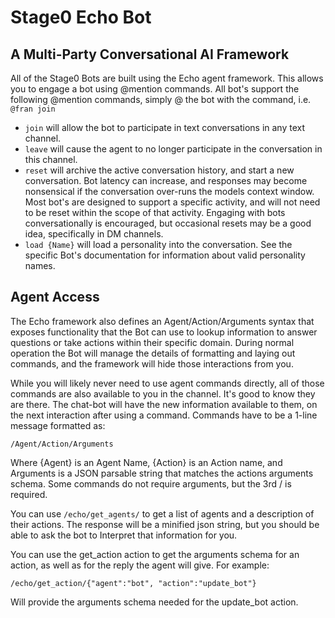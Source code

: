 # Stage0 Echo Bot

## A Multi-Party Conversational AI Framework

All of the Stage0 Bots are built using the Echo agent framework. This allows you to engage a bot using @mention commands. All bot's support the following @mention commands, simply @ the bot with the command, i.e. ``@fran join``
- ``join`` will allow the bot to participate in text conversations in any text channel. 
- ``leave`` will cause the agent to no longer participate in the conversation in this channel.
- ``reset`` will archive the active conversation history, and start a new conversation. Bot latency can increase, and responses may become nonsensical if the conversation over-runs the models context window. Most bot's are designed to support a specific activity, and will not need to be reset within the scope of that activity. Engaging with bots conversationally is encouraged, but occasional resets may be a good idea, specifically in DM channels. 
- ``load {Name}`` will load a personality into the conversation. See the specific Bot's documentation for information about valid personality names.

## Agent Access
The Echo framework also defines an Agent/Action/Arguments syntax that exposes functionality that the Bot can use to lookup information to answer questions or take actions within their specific domain. During normal operation the Bot will manage the details of formatting and laying out commands, and the framework will hide those interactions from you. 

While you will likely never need to use agent commands directly, all of those commands are also available to you in the channel. It's good to know they are there. The chat-bot will have the new information available to them, on the next interaction after using a command. Commands have to be a 1-line message formatted as:
```
/Agent/Action/Arguments 
```
Where {Agent} is an Agent Name, {Action} is an Action name, and Arguments is a JSON parsable string that matches the actions arguments schema. Some commands do not require arguments, but the 3rd / is required.

You can use ``/echo/get_agents/`` to get a list of agents and a description of their actions. The response will be a minified json string, but you should be able to ask the bot to Interpret that information for you.

You can use the get_action action to get the arguments schema for an action, as well as for the reply the agent will give. For example:
```
/echo/get_action/{"agent":"bot", "action":"update_bot"}
```
Will provide the arguments schema needed for the update_bot action.
